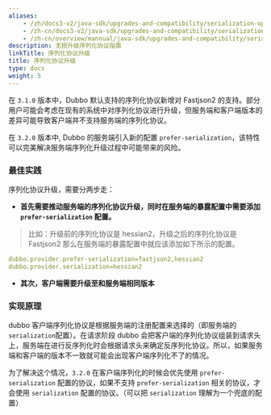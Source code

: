 ```yaml
---
aliases:
    - /zh/docs3-v2/java-sdk/upgrades-and-compatibility/serialization-upgrade/
    - /zh-cn/docs3-v2/java-sdk/upgrades-and-compatibility/serialization-upgrade/
    - /zh-cn/overview/mannual/java-sdk/upgrades-and-compatibility/serialization-upgrade/
description: 无损升级序列化协议指南
linkTitle: 序列化协议升级
title: 序列化协议升级
type: docs
weight: 5
---
```






在 `3.1.0` 版本中，Dubbo 默认支持的序列化协议新增对 Fastjson2 的支持。部分用户可能会考虑在现有的系统中对序列化协议进行升级，但服务端和客户端版本的差异可能导致客户端并不支持服务端的序列化协议。

在 `3.2.0` 版本中, Dubbo 的服务端引入新的配置 `prefer-serialization`，该特性可以完美解决服务端序列化升级过程中可能带来的风险。


### 最佳实践

序列化协议升级，需要分两步走：

* **首先需要推动服务端的序列化协议升级，同时在服务端的暴露配置中需要添加 `prefer-serialization` 配置。**
> 比如：升级前的序列化协议是 hessian2，升级之后的序列化协议是 Fastjson2 那么在服务端的暴露配置中就应该添加如下所示的配置。

```yaml
dubbo.provider.prefer-serialization=fastjson2,hessian2
dubbo.provider.serialization=hessian2
```
* **其次，客户端需要升级至和服务端相同版本**

### 实现原理

dubbo 客户端序列化协议是根据服务端的注册配置来选择的（即服务端的`serialization`配置）。在请求阶段 dubbo 会把客户端的序列化协议组装到请求头上，服务端在进行反序列化时会根据请求头来确定反序列化协议。所以，如果服务端和客户端的版本不一致就可能会出现客户端序列化不了的情况。

为了解决这个情况，`3.2.0` 在客户端序列化的时候会优先使用 `prefer-serialization` 配置的协议，如果不支持 `prefer-serialization` 相关的协议，才会使用 `serialization` 配置的协议。（可以把 `serialization` 理解为一个兜底的配置）
